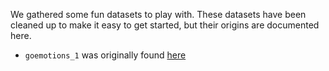 We gathered some fun datasets to play with. These datasets have been cleaned up
to make it easy to get started, but their origins are documented here. 

- `goemotions_1` was originally found [here](https://storage.googleapis.com/gresearch/goemotions/data/full_dataset/goemotions_1.csv)